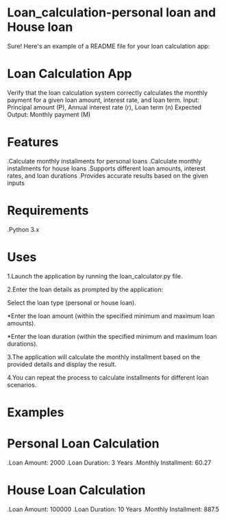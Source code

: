 # Loan_calculation-personal loan and House loan
Sure! Here's an example of a README file for your loan calculation app:
# Loan Calculation App
Verify that the loan calculation system correctly calculates the monthly payment for a given loan amount, interest rate, and loan term.
Input: Principal amount (P), Annual interest rate (r), Loan term (n)
Expected Output: Monthly payment (M)
# Features
.Calculate monthly installments for personal loans
.Calculate monthly installments for house loans
.Supports different loan amounts, interest rates, and loan durations
.Provides accurate results based on the given inputs
# Requirements
.Python 3.x
# Uses
1.Launch the application by running the loan_calculator.py file.

2.Enter the loan details as prompted by the application:

Select the loan type (personal or house loan).

*Enter the loan amount (within the specified minimum and maximum loan amounts).

*Enter the loan duration (within the specified minimum and maximum loan durations).

3.The application will calculate the monthly installment based on the provided details and display the result.

4.You can repeat the process to calculate installments for different loan scenarios.


# Examples
# Personal Loan Calculation
.Loan Amount: 2000
.Loan Duration: 3 Years
.Monthly Installment: 60.27

# House Loan Calculation
.Loan Amount: 100000
.Loan Duration: 10 Years
.Monthly Installment: 887.5
